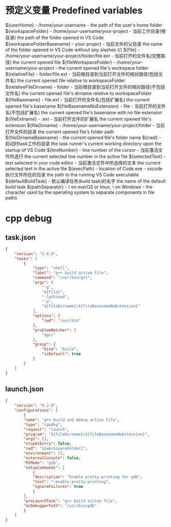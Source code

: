 

# 预定义变量 Predefined variables

${userHome} - /home/your-username  - the path of the user's home folder
${workspaceFolder} - /home/your-username/your-project - 当前工作目录(根目录) the path of the folder opened in VS Code
${workspaceFolderBasename} - your-project - 当前文件的父目录 the name of the folder opened in VS Code without any slashes (/)
${file} - /home/your-username/your-project/folder/file.ext - 当前打开的文件名(完整路径) the current opened file
${fileWorkspaceFolder}  - /home/your-username/your-project - the current opened file's workspace folder
${relativeFile}  - folder/file.ext - 当前根目录到当前打开文件的相对路径(包括文件名) the current opened file relative to workspaceFolder
${relativeFileDirname} - folder - 当前根目录到当前打开文件的相对路径(不包括文件名) the current opened file's dirname relative to workspaceFolder
${fileBasename} - file.ext - 当前打开的文件名(包括扩展名) the current opened file's basename
${fileBasenameNoExtension}  - file - 当前打开的文件名(不包括扩展名) the current opened file's basename with no file extension
${fileExtname} - .ext - 当前打开文件的扩展名 the current opened file's extension
${fileDirname} - /home/your-username/your-project/folder - 当前打开文件的目录  the current opened file's folder path
${fileDirnameBasename} - the current opened file's folder name
${cwd} - 启动时task工作的目录 the task runner's current working directory upon the startup of VS Code
${lineNumber} - line number of the cursor - 当前激活文件所选行 the current selected line number in the active file
${selectedText}  - text selected in your code editor - 当前激活文件中所选择的文本 the current selected text in the active file
${execPath} - location of Code.exe - vscode执行文件所在的目录 the path to the running VS Code executable
${defaultBuildTask} - 默认编译任务(build task)的名字 the name of the default build task
${pathSeparator}  - / on macOS or linux, \ on Windows - the character used by the operating system to separate components in file paths


# cpp debug

## task.json
```json
{
    "version": "2.0.0",
    "tasks": [
        {
            "type": "shell",
            "label": "g++ build active file",
            "command": "/usr/bin/g++",
            "args": [
                "-g",
                "${file}",
                "-lpthread", 
                "-o",
                "${fileDirname}/${fileBasenameNoExtension}"
            ],
            "options": {
                "cwd": "/usr/bin"
            },
            "problemMatcher": [
                "$gcc"
            ],
            "group": {
                "kind": "build",
                "isDefault": true
            }
        }
    ]
}

```

## launch.json
```json
{
    "version": "0.2.0",
    "configurations": [
        {
        "name": "g++ build and debug active file",
        "type": "cppdbg",
        "request": "launch",
        "program": "${fileDirname}/${fileBasenameNoExtension}",
        "args": [],
        "stopAtEntry": false,
        "cwd": "${workspaceFolder}",
        "environment": [],
        "externalConsole": false,
        "MIMode": "gdb",
        "setupCommands": [
            {
            "description": "Enable pretty-printing for gdb",
            "text": "-enable-pretty-printing",
            "ignoreFailures": true
            }
        ],
        "preLaunchTask": "g++ build active file",
        "miDebuggerPath": "/usr/bin/gdb"
        }
    ]
}

```
